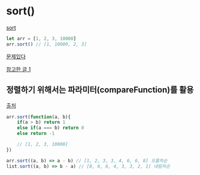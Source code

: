 # sort()

[sort](https://developer.mozilla.org/ko/docs/Web/JavaScript/Reference/Global_Objects/Array/sort)

```js
let arr = [1, 2, 3, 10000] 
arr.sort() // [1, 10000, 2, 3]
```
[문제있다](https://github.com/ppotatoG/TIL/tree/master/programmers/42748)

[참고한 글 1](https://devowen.com/277)

## 정렬하기 위해서는 파라미터(compareFunction)를 활용
[출처](https://hianna.tistory.com/409)

```js
arr.sort(function(a, b){
    if(a > b) return 1
    else if(a === b) return 0
    else return -1

    // [1, 2, 3, 10000]
})
```

```js
arr.sort((a, b) => a - b) // [1, 2, 3, 3, 4, 6, 6, 8] 오름차순
list.sort((a, b) => b - a) // [8, 6, 6, 4, 3, 3, 2, 1] 내림차순
```

